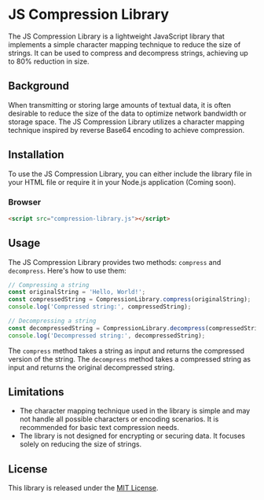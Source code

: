# JS Compression Library

The JS Compression Library is a lightweight JavaScript library that implements a simple character mapping technique to reduce the size of strings. It can be used to compress and decompress strings, achieving up to 80% reduction in size.

## Background

When transmitting or storing large amounts of textual data, it is often desirable to reduce the size of the data to optimize network bandwidth or storage space. The JS Compression Library utilizes a character mapping technique inspired by reverse Base64 encoding to achieve compression.

## Installation

To use the JS Compression Library, you can either include the library file in your HTML file or require it in your Node.js application (Coming soon).

### Browser

```html
<script src="compression-library.js"></script>
```

## Usage

The JS Compression Library provides two methods: `compress` and `decompress`. Here's how to use them:

```javascript
// Compressing a string
const originalString = 'Hello, World!';
const compressedString = CompressionLibrary.compress(originalString);
console.log('Compressed string:', compressedString);

// Decompressing a string
const decompressedString = CompressionLibrary.decompress(compressedString);
console.log('Decompressed string:', decompressedString);
```

The `compress` method takes a string as input and returns the compressed version of the string. The `decompress` method takes a compressed string as input and returns the original decompressed string.

## Limitations

- The character mapping technique used in the library is simple and may not handle all possible characters or encoding scenarios. It is recommended for basic text compression needs.
- The library is not designed for encrypting or securing data. It focuses solely on reducing the size of strings.

## License

This library is released under the [MIT License](https://opensource.org/licenses/MIT).
